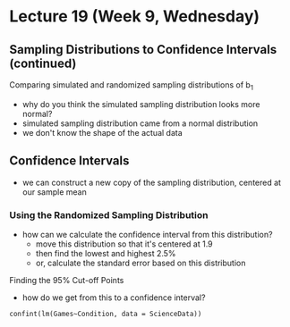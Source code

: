 # Lecture 19 (Week 9, Wednesday)

## Sampling Distributions to Confidence Intervals (continued)
Comparing simulated and randomized sampling distributions of b<sub>1</sub>
* why do you think the simulated sampling distribution looks more normal?
* simulated sampling distribution came from a normal distribution
* we don't know the shape of the actual data

## Confidence Intervals
* we can construct a new copy of the sampling distribution, centered at our sample mean

### Using the Randomized Sampling Distribution
* how can we calculate the confidence interval from this distribution?
  * move this distribution so that it's centered at 1.9
  * then find the lowest and highest 2.5%
  * or, calculate the standard error based on this distribution

Finding the 95% Cut-off Points
* how do we get from this to a confidence interval?
````
confint(lm(Games~Condition, data = ScienceData))
````
